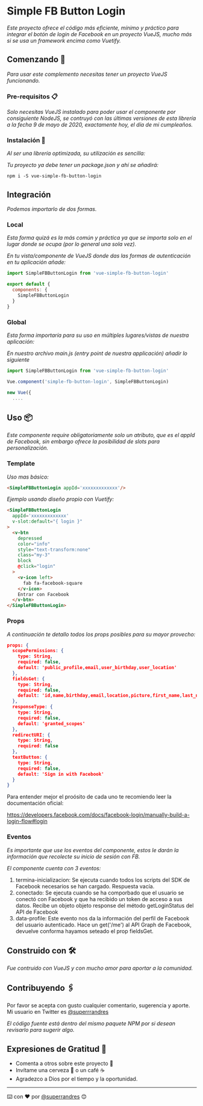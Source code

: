 # Simple FB Button Login

_Este proyecto ofrece el código más eficiente, mínimo y práctico para integrar el botón de login de Facebook en un proyecto VueJS, mucho más si se usa un framework encima como Vuetify._

## Comenzando 🚀

_Para usar este complemento necesitas tener un proyecto VueJS funcionando._

### Pre-requisitos 📋

_Solo necesitas VueJS instalado para poder usar el componente por consiguiente NodeJS, se contruyó con las últimas versiones de esta librería a la fecha 9 de mayo de 2020, exactamente hoy, el día de mi cumpleaños._

### Instalación 🔧

_Al ser una librería optimizada, su utilización es sencilla:_

_Tu proyecto ya debe tener un package.json y ahí se añadirá:_

```
npm i -S vue-simple-fb-button-login
```

## Integración
_Podemos importarlo de dos formas._

### Local
_Esta forma quizá es la más común y práctica ya que se importa solo en el lugar donde se ocupa (por lo general una sola vez)._

_En tu vista/componente de VueJS donde das las formas de autenticación en tu aplicación añade:_

```javascript
import SimpleFBButtonLogin from 'vue-simple-fb-button-login'

export default {
  components: {
    SimpleFBButtonLogin
  }
}
```

### Global

_Esta forma importaría para su uso en múltiples lugares/vistas de nuestra aplicación:_

_En nuestro archivo main.js (entry point de nuestra applicación) añadir lo siguiente_

```javascript
import SimpleFBButtonLogin from 'vue-simple-fb-button-login'

Vue.component('simple-fb-button-login', SimpleFBButtonLogin)

new Vue({
  ....
```

## Uso 📦

_Este componente require obligatoriamente solo un atributo, que es el appId de Facebook, sin embargo ofrece la posibilidad de slots para personalización._

### Template

_Uso mas básico:_
```html
<SimpleFBButtonLogin appId='xxxxxxxxxxxxx'/>
```

_Ejemplo usando diseño propio con Vuetify:_
```html
<SimpleFBButtonLogin
  appId='xxxxxxxxxxxxx'
  v-slot:default="{ login }"
>
  <v-btn
    depressed
    color="info"
    style="text-transform:none"
    class="my-3"
    block
    @click="login"
  >
    <v-icon left>
      fab fa-facebook-square
    </v-icon>
    Entrar con Facebook
  </v-btn>
</SimpleFBButtonLogin>
```

### Props

_A continuación te detallo todos los props posibles para su mayor provecho:_

```json
props: {
  scopePermissions: {
    type: String,
    required: false,
    default: 'public_profile,email,user_birthday,user_location'
  },
  fieldsGet: {
    type: String,
    required: false,
    default: 'id,name,birthday,email,location,picture,first_name,last_name,middle_name,name_format,short_name'
  },
  responseType: {
    type: String,
    required: false,
    default: 'granted_scopes'
  },
  redirectURI: {
    type: String,
    required: false
  },
  textButton: {
    type: String,
    required: false,
    default: 'Sign in with Facebook'
  }
}
```

Para entender mejor el proósito de cada uno te recomiendo leer la documentación oficial:

https://developers.facebook.com/docs/facebook-login/manually-build-a-login-flow#login

### Eventos
_Es importante que use los eventos del componente, estos le darán la información que recolecte su inicio de sesión con FB._

_El componente cuenta con 3 eventos:_

1. termina-inicializacion: Se ejecuta cuando todos los scripts del SDK de Facebook necesarios se han cargado. Respuesta vacía.
2. conectado: Se ejecuta cuando se ha comporbado que el usuario se conectó con Facebook y que ha recibido un token de acceso a sus datos. Recibe un objeto objeto response del método getLoginStatus del API de Facebook
3. data-profile: Este evento nos da la información del perfil de Facebook del usuario autenticado. Hace un get('/me') al API Graph de Facebook, devuelve conforma hayamos seteado el prop fieldsGet.

## Construido con 🛠️

_Fue contruido con VueJS y con mucho amor para aportar a la comunidad._

## Contribuyendo 🖇️

Por favor se acepta con gusto cualquier comentario, sugerencia y aporte. Mi usuario en Twitter es [@superrrandres](https://twitter.com/superrandres)

_El código fuente está dentro del mismo paquete NPM por si desean revisarlo para sugerir algo._

## Expresiones de Gratitud 🎁

* Comenta a otros sobre este proyecto 📢
* Invítame una cerveza 🍺 o un café ☕ 
* Agradezco a Dios por el tiempo y la oportunidad.

---
⌨️ con ❤️ por [@superrandres](https://twitter.com/superrandres) 😊
